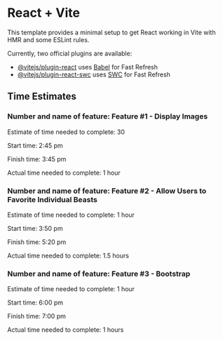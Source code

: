 # React + Vite

This template provides a minimal setup to get React working in Vite with HMR and some ESLint rules.

Currently, two official plugins are available:

- [@vitejs/plugin-react](https://github.com/vitejs/vite-plugin-react/blob/main/packages/plugin-react/README.md) uses [Babel](https://babeljs.io/) for Fast Refresh
- [@vitejs/plugin-react-swc](https://github.com/vitejs/vite-plugin-react-swc) uses [SWC](https://swc.rs/) for Fast Refresh

## Time Estimates

### Number and name of feature: Feature #1 - Display Images

Estimate of time needed to complete: 30

Start time: 2:45 pm  

Finish time: 3:45 pm

Actual time needed to complete: 1 hour

### Number and name of feature: Feature #2 - Allow Users to Favorite Individual Beasts

Estimate of time needed to complete: 1 hour

Start time: 3:50 pm

Finish time: 5:20 pm

Actual time needed to complete: 1.5 hours

### Number and name of feature: Feature #3 - Bootstrap

Estimate of time needed to complete: 1 hour

Start time: 6:00 pm

Finish time: 7:00 pm

Actual time needed to complete: 1 hours
